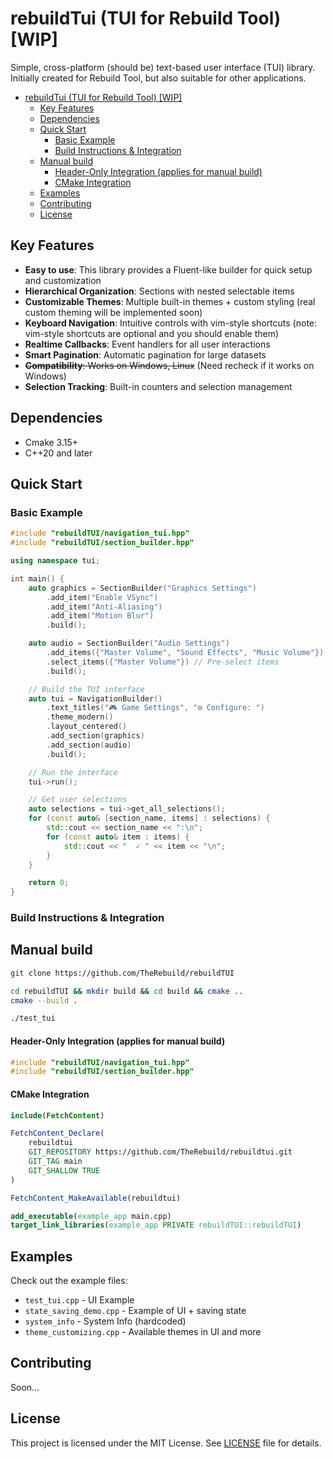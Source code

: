 # rebuildTui (TUI for Rebuild Tool) [WIP]

Simple, cross-platform (should be) text-based user interface (TUI) library. Initially created for Rebuild Tool, but also suitable for other applications.

- [rebuildTui (TUI for Rebuild Tool) \[WIP\]](#rebuildtui-tui-for-rebuild-tool-wip)
  - [Key Features](#key-features)
  - [Dependencies](#dependencies)
  - [Quick Start](#quick-start)
    - [Basic Example](#basic-example)
    - [Build Instructions \& Integration](#build-instructions--integration)
  - [Manual build](#manual-build)
      - [Header-Only Integration (applies for manual build)](#header-only-integration-applies-for-manual-build)
      - [CMake Integration](#cmake-integration)
  - [Examples](#examples)
  - [Contributing](#contributing)
  - [License](#license)


## Key Features

- **Easy to use**: This library provides a Fluent-like builder for quick setup and customization
- **Hierarchical Organization**: Sections with nested selectable items
- **Customizable Themes**: Multiple built-in themes + custom styling (real custom theming will be implemented soon)
- **Keyboard Navigation**: Intuitive controls with vim-style shortcuts (note: vim-style shortcuts are optional and you should enable them)
- **Realtime Callbacks**: Event handlers for all user interactions
- **Smart Pagination**: Automatic pagination for large datasets
- ~~**Compatibility**: Works on Windows, Linux~~ (Need recheck if it works on Windows)
- **Selection Tracking**: Built-in counters and selection management

## Dependencies

- Cmake 3.15+
- С++20 and later

## Quick Start

### Basic Example

```cpp
#include "rebuildTUI/navigation_tui.hpp"
#include "rebuildTUI/section_builder.hpp"

using namespace tui;

int main() {
    auto graphics = SectionBuilder("Graphics Settings")
        .add_item("Enable VSync")
        .add_item("Anti-Aliasing")
        .add_item("Motion Blur")
        .build();

    auto audio = SectionBuilder("Audio Settings")
        .add_items({"Master Volume", "Sound Effects", "Music Volume"})
        .select_items({"Master Volume"}) // Pre-select items
        .build();

    // Build the TUI interface
    auto tui = NavigationBuilder()
        .text_titles("🎮 Game Settings", "⚙️ Configure: ")
        .theme_modern()
        .layout_centered()
        .add_section(graphics)
        .add_section(audio)
        .build();

    // Run the interface
    tui->run();

    // Get user selections
    auto selections = tui->get_all_selections();
    for (const auto& [section_name, items] : selections) {
        std::cout << section_name << ":\n";
        for (const auto& item : items) {
            std::cout << "  ✓ " << item << "\n";
        }
    }

    return 0;
}
```

### Build Instructions & Integration

## Manual build
```bash
git clone https://github.com/TheRebuild/rebuildTUI

cd rebuildTUI && mkdir build && cd build && cmake ..
cmake --build .

./test_tui
```

#### Header-Only Integration (applies for manual build)

```cpp
#include "rebuildTUI/navigation_tui.hpp"
#include "rebuildTUI/section_builder.hpp"
```

#### CMake Integration

```cmake
include(FetchContent)

FetchContent_Declare(
    rebuildtui
    GIT_REPOSITORY https://github.com/TheRebuild/rebuildtui.git
    GIT_TAG main
    GIT_SHALLOW TRUE
)

FetchContent_MakeAvailable(rebuildtui)

add_executable(example_app main.cpp)
target_link_libraries(example_app PRIVATE rebuildTUI::rebuildTUI)
```

## Examples

Check out the example files:

- `test_tui.cpp` - UI Example
- `state_saving_demo.cpp` - Example of UI + saving state
- `system_info` - System Info (hardcoded)
- `theme_customizing.cpp` - Available themes in UI and more

## Contributing

Soon...

## License

This project is licensed under the MIT License. See [LICENSE](LICENSE) file for details.